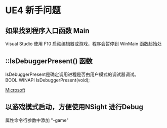 # UE4 新手问题
## 如果找到程序入口函数 Main
Visual Studio 使用 F10 启动编辑器或游戏，程序会暂停到 WinMain 函数起始处   

## ::IsDebuggerPresent() 函数
IsDebuggerPresent是确定调用进程是否由用户模式的调试器调试。   
BOOL WINAPI IsDebuggerPresent(void);   

[Microsoft](https://msdn.microsoft.com/en-us/library/windows/desktop/ms680345(v=vs.85).aspx)  

## 以游戏模式启动，方便使用NSight 进行Debug  
属性命令行参数中添加 "-game"
